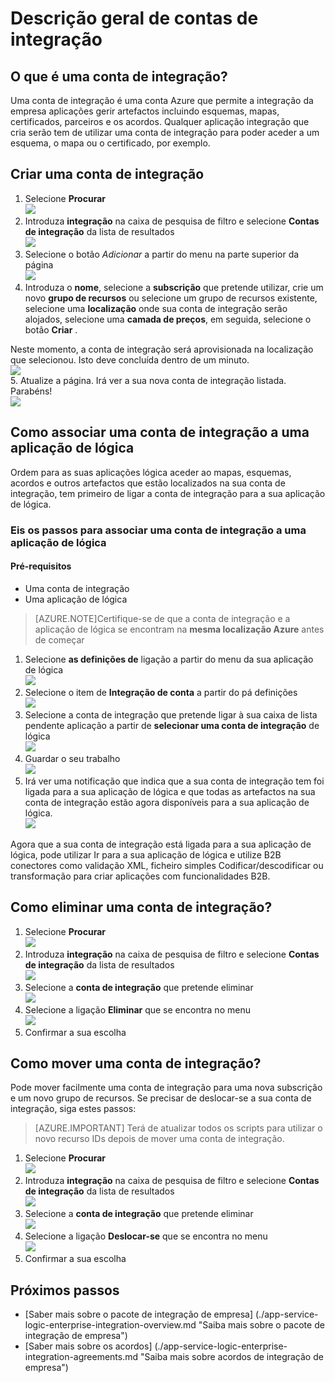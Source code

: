 <properties 
    pageTitle="Descrição geral de contas de integração e o pacote de integração de Enterprise | Aplicação de serviço do Microsoft Azure | Microsoft Azure" 
    description="Saiba tudo sobre contas de integração, o pacote de integração de empresa e aplicações de lógica" 
    services="logic-apps" 
    documentationCenter=".net,nodejs,java"
    authors="msftman" 
    manager="erikre" 
    editor="cgronlun"/>

<tags 
    ms.service="logic-apps" 
    ms.workload="integration" 
    ms.tgt_pltfrm="na" 
    ms.devlang="na" 
    ms.topic="article" 
    ms.date="07/08/2016" 
    ms.author="deonhe"/>

# <a name="overview-of-integration-accounts"></a>Descrição geral de contas de integração

## <a name="what-is-an-integration-account"></a>O que é uma conta de integração?
Uma conta de integração é uma conta Azure que permite a integração da empresa aplicações gerir artefactos incluindo esquemas, mapas, certificados, parceiros e os acordos. Qualquer aplicação integração que cria serão tem de utilizar uma conta de integração para poder aceder a um esquema, o mapa ou o certificado, por exemplo.

## <a name="create-an-integration-account"></a>Criar uma conta de integração 
1. Selecione **Procurar**   
![](./media/app-service-logic-enterprise-integration-accounts/account-1.png)  
2. Introduza **integração** na caixa de pesquisa de filtro e selecione **Contas de integração** da lista de resultados     
 ![](./media/app-service-logic-enterprise-integration-accounts/account-2.png)  
3. Selecione o botão *Adicionar* a partir do menu na parte superior da página      
![](./media/app-service-logic-enterprise-integration-accounts/account-3.png)  
4. Introduza o **nome**, selecione a **subscrição** que pretende utilizar, crie um novo **grupo de recursos** ou selecione um grupo de recursos existente, selecione uma **localização** onde sua conta de integração serão alojados, selecione uma **camada de preços**, em seguida, selecione o botão **Criar** .   

  Neste momento, a conta de integração será aprovisionada na localização que selecionou. Isto deve concluída dentro de um minuto.    
![](./media/app-service-logic-enterprise-integration-accounts/account-4.png)  
5. Atualize a página. Irá ver a sua nova conta de integração listada. Parabéns!  
![](./media/app-service-logic-enterprise-integration-accounts/account-5.png) 

## <a name="how-to-link-an-integration-account-to-a-logic-app"></a>Como associar uma conta de integração a uma aplicação de lógica
Ordem para as suas aplicações lógica aceder ao mapas, esquemas, acordos e outros artefactos que estão localizados na sua conta de integração, tem primeiro de ligar a conta de integração para a sua aplicação de lógica.

### <a name="here-are-the-steps-to-link-an-integration-account-to-a-logic-app"></a>Eis os passos para associar uma conta de integração a uma aplicação de lógica 

#### <a name="prerequisites"></a>Pré-requisitos
- Uma conta de integração
- Uma aplicação de lógica

>[AZURE.NOTE]Certifique-se de que a conta de integração e a aplicação de lógica se encontram na **mesma localização Azure** antes de começar

1. Selecione **as definições de** ligação a partir do menu da sua aplicação de lógica  
![](./media/app-service-logic-enterprise-integration-accounts/linkaccount-1.png)   
2. Selecione o item de **Integração de conta** a partir do pá definições  
![](./media/app-service-logic-enterprise-integration-accounts/linkaccount-2.png)   
3. Selecione a conta de integração que pretende ligar à sua caixa de lista pendente aplicação a partir de **selecionar uma conta de integração** de lógica  
![](./media/app-service-logic-enterprise-integration-accounts/linkaccount-3.png)   
4. Guardar o seu trabalho  
![](./media/app-service-logic-enterprise-integration-accounts/linkaccount-4.png)   
5. Irá ver uma notificação que indica que a sua conta de integração tem foi ligada para a sua aplicação de lógica e que todas as artefactos na sua conta de integração estão agora disponíveis para a sua aplicação de lógica.  
![](./media/app-service-logic-enterprise-integration-accounts/linkaccount-5.png)   

Agora que a sua conta de integração está ligada para a sua aplicação de lógica, pode utilizar Ir para a sua aplicação de lógica e utilize B2B conectores como validação XML, ficheiro simples Codificar/descodificar ou transformação para criar aplicações com funcionalidades B2B.  
    
## <a name="how-to-delete-an-integration-account"></a>Como eliminar uma conta de integração?
1. Selecione **Procurar**  
![](./media/app-service-logic-enterprise-integration-overview/overview-1.png)    
2. Introduza **integração** na caixa de pesquisa de filtro e selecione **Contas de integração** da lista de resultados     
 ![](./media/app-service-logic-enterprise-integration-overview/overview-2.png)  
3. Selecione a **conta de integração** que pretende eliminar  
![](./media/app-service-logic-enterprise-integration-overview/overview-3.png)  
4. Selecione a ligação **Eliminar** que se encontra no menu   
![](./media/app-service-logic-enterprise-integration-accounts/delete.png)  
5. Confirmar a sua escolha    

## <a name="how-to-move-an-integration-account"></a>Como mover uma conta de integração?
Pode mover facilmente uma conta de integração para uma nova subscrição e um novo grupo de recursos. Se precisar de deslocar-se a sua conta de integração, siga estes passos:

>[AZURE.IMPORTANT] Terá de atualizar todos os scripts para utilizar o novo recurso IDs depois de mover uma conta de integração.

1. Selecione **Procurar**  
![](./media/app-service-logic-enterprise-integration-overview/overview-1.png)    
2. Introduza **integração** na caixa de pesquisa de filtro e selecione **Contas de integração** da lista de resultados     
 ![](./media/app-service-logic-enterprise-integration-overview/overview-2.png)  
3. Selecione a **conta de integração** que pretende eliminar  
![](./media/app-service-logic-enterprise-integration-overview/overview-3.png)  
4. Selecione a ligação **Deslocar-se** que se encontra no menu   
![](./media/app-service-logic-enterprise-integration-accounts/move.png)  
5. Confirmar a sua escolha    

## <a name="next-steps"></a>Próximos passos
- [Saber mais sobre o pacote de integração de empresa] (./app-service-logic-enterprise-integration-overview.md "Saiba mais sobre o pacote de integração de empresa")  
- [Saber mais sobre os acordos] (./app-service-logic-enterprise-integration-agreements.md "Saiba mais sobre acordos de integração de empresa")  


 